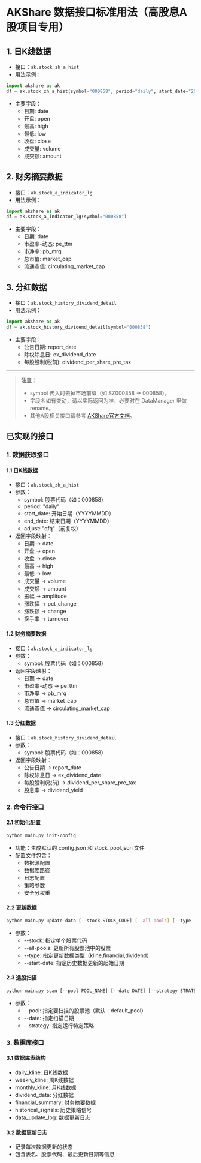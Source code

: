 # AKShare 数据接口标准用法（高股息A股项目专用）

## 1. 日K线数据
- 接口：`ak.stock_zh_a_hist`
- 用法示例：
```python
import akshare as ak
df = ak.stock_zh_a_hist(symbol="000858", period="daily", start_date="2024-04-01", end_date="2024-05-01", adjust="qfq")
```
- 主要字段：
    - 日期: date
    - 开盘: open
    - 最高: high
    - 最低: low
    - 收盘: close
    - 成交量: volume
    - 成交额: amount

## 2. 财务摘要数据
- 接口：`ak.stock_a_indicator_lg`
- 用法示例：
```python
import akshare as ak
df = ak.stock_a_indicator_lg(symbol="000858")
```
- 主要字段：
    - 日期: date
    - 市盈率-动态: pe_ttm
    - 市净率: pb_mrq
    - 总市值: market_cap
    - 流通市值: circulating_market_cap

## 3. 分红数据
- 接口：`ak.stock_history_dividend_detail`
- 用法示例：
```python
import akshare as ak
df = ak.stock_history_dividend_detail(symbol="000858")
```
- 主要字段：
    - 公告日期: report_date
    - 除权除息日: ex_dividend_date
    - 每股股利(税前): dividend_per_share_pre_tax

---

> **注意：**
> - symbol 传入时去掉市场前缀（如 SZ000858 → 000858）。
> - 字段名如有变动，请以实际返回为准，必要时在 DataManager 里做 rename。
> - 其他A股相关接口请参考 [AKShare官方文档](https://akshare.akfamily.xyz/tutorial.html)。

## 已实现的接口

### 1. 数据获取接口

#### 1.1 日K线数据
- 接口：`ak.stock_zh_a_hist`
- 参数：
  - symbol: 股票代码（如：000858）
  - period: "daily"
  - start_date: 开始日期（YYYYMMDD）
  - end_date: 结束日期（YYYYMMDD）
  - adjust: "qfq"（前复权）
- 返回字段映射：
  - 日期 -> date
  - 开盘 -> open
  - 收盘 -> close
  - 最高 -> high
  - 最低 -> low
  - 成交量 -> volume
  - 成交额 -> amount
  - 振幅 -> amplitude
  - 涨跌幅 -> pct_change
  - 涨跌额 -> change
  - 换手率 -> turnover

#### 1.2 财务摘要数据
- 接口：`ak.stock_a_indicator_lg`
- 参数：
  - symbol: 股票代码（如：000858）
- 返回字段映射：
  - 日期 -> date
  - 市盈率-动态 -> pe_ttm
  - 市净率 -> pb_mrq
  - 总市值 -> market_cap
  - 流通市值 -> circulating_market_cap

#### 1.3 分红数据
- 接口：`ak.stock_history_dividend_detail`
- 参数：
  - symbol: 股票代码（如：000858）
- 返回字段映射：
  - 公告日期 -> report_date
  - 除权除息日 -> ex_dividend_date
  - 每股股利(税前) -> dividend_per_share_pre_tax
  - 股息率 -> dividend_yield

### 2. 命令行接口

#### 2.1 初始化配置
```bash
python main.py init-config
```
- 功能：生成默认的 config.json 和 stock_pool.json 文件
- 配置文件包含：
  - 数据源配置
  - 数据库路径
  - 日志配置
  - 策略参数
  - 安全分权重

#### 2.2 更新数据
```bash
python main.py update-data [--stock STOCK_CODE] [--all-pools] [--type TYPE] [--start-date START_DATE]
```
- 参数：
  - --stock: 指定单个股票代码
  - --all-pools: 更新所有股票池中的股票
  - --type: 指定更新数据类型（kline,financial,dividend）
  - --start-date: 指定历史数据更新的起始日期

#### 2.3 选股扫描
```bash
python main.py scan [--pool POOL_NAME] [--date DATE] [--strategy STRATEGY_NAME]
```
- 参数：
  - --pool: 指定要扫描的股票池（默认：default_pool）
  - --date: 指定扫描日期
  - --strategy: 指定运行特定策略

### 3. 数据库接口

#### 3.1 数据库表结构
- daily_kline: 日K线数据
- weekly_kline: 周K线数据
- monthly_kline: 月K线数据
- dividend_data: 分红数据
- financial_summary: 财务摘要数据
- historical_signals: 历史策略信号
- data_update_log: 数据更新日志

#### 3.2 数据更新日志
- 记录每次数据更新的状态
- 包含表名、股票代码、最后更新日期等信息 